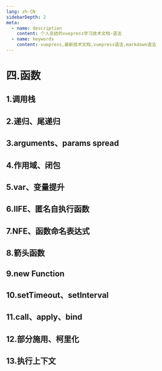 ```yaml
---
lang: zh-CN
sidebarDepth: 2
meta:
  - name: description
    content: 个人总结的vuepress学习技术文档-语法
  - name: keywords
    content: vuepress,最新技术文档,vuepress语法,markdown语法
---
```


# 四.函数

## 1.调用栈

## 2.递归、尾递归

## 3.arguments、params spread

## 4.作用域、闭包

## 5.var、变量提升

## 6.IIFE、匿名自执行函数

## 7.NFE、函数命名表达式

## 8.箭头函数

## 9.new Function

## 10.setTimeout、setInterval

## 11.call、apply、bind

## 12.部分施用、柯里化

## 13.执行上下文
